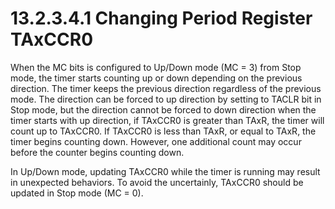 # 13.2.3.4.1 Changing Period Register TAxCCR0

When the MC bits is configured to Up/Down mode (MC = 3) from Stop mode, the timer starts counting up or down depending on the previous direction. The timer keeps the previous direction regardless of the previous mode. The direction can be forced to up direction by setting to TACLR bit in Stop mode, but the direction cannot be forced to down direction when the timer starts with up direction, if TAxCCR0 is greater than TAxR, the timer will count up to TAxCCR0. If TAxCCR0 is less than TAxR, or equal to TAxR, the timer begins counting down. However, one additional count may occur before the counter begins counting down.

In Up/Down mode, updating TAxCCR0 while the timer is running may result in unexpected behaviors. To avoid the uncertainly, TAxCCR0 should be updated in Stop mode (MC = 0).

